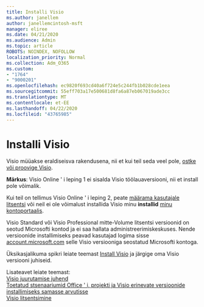 ```yaml
---
title: Installi Visio
ms.author: janellem
author: janellemcintosh-msft
manager: eliree
ms.date: 04/21/2020
ms.audience: Admin
ms.topic: article
ROBOTS: NOINDEX, NOFOLLOW
localization_priority: Normal
ms.collection: Adm_O365
ms.custom:
- "1764"
- "9000201"
ms.openlocfilehash: ec9820f693cd40a6f724e5c244fb1b028cde1eea
ms.sourcegitcommit: 55eff703a17e500681d8fa6a87eb067019ade3cc
ms.translationtype: MT
ms.contentlocale: et-EE
ms.lasthandoff: 04/22/2020
ms.locfileid: "43765985"
---
```

# <a name="install-visio"></a>Installi Visio

Visio müüakse eraldiseisva rakendusena, nii et kui teil seda veel pole, [ostke või proovige Visio](https://products.office.com/visio). 

**Märkus**: Visio Online ' i leping 1 ei sisalda Visio töölauaversiooni, nii et install pole võimalik.

Kui teil on tellimus Visio Online ' i leping 2, peate [määrama kasutajale litsentsi](https://docs.microsoft.com/office365/admin/subscriptions-and-billing/assign-licenses-to-users?wt.mc_id=OfficeAdm_ClientDIA_Alchemy1764) või neil ei ole võimalust installida Visio minu **installid** [minu kontoportaalis](https://portal.office.com/account#installs). 

Visio Standard või Visio Professional mitte-Volume litsentsi versioonid on seotud Microsofti kontod ja ei saa hallata administreerimiskeskuses. Nende versioonide installimiseks peavad kasutajad logima sisse [account.microsoft.com](https://account.microsoft.com) selle Visio versiooniga seostatud Microsofti kontoga.

Üksikasjalikuma spikri leiate teemast [Install Visio](https://support.office.com/article/f98f21e3-aa02-4827-9167-ddab5b025710?wt.mc_id=OfficeAdm_ClientDIA_Alchemy1764) ja järgige oma Visio versiooni juhiseid.

Lisateavet leiate teemast:<br>
[Visio juurutamise juhend](https://docs.microsoft.com/deployoffice/deployment-guide-for-visio)<br>
[Toetatud stsenaariumid Office ' i, projekti ja Visio erinevate versioonide installimiseks samasse arvutisse](https://docs.microsoft.com/deployoffice/install-different-office-visio-and-project-versions-on-the-same-computer)<br>
[Visio litsentsimine](https://products.office.com/visio/microsoft-visio-volume-licensing-visio-for-multiple-users)